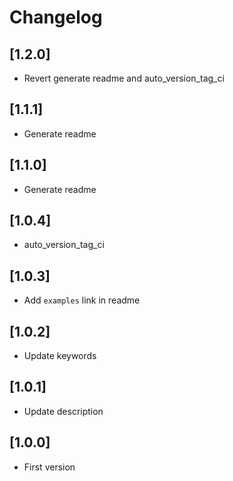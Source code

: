 # Changelog

## [1.2.0]
- Revert generate readme and auto_version_tag_ci

## [1.1.1]
- Generate readme

## [1.1.0]
- Generate readme

## [1.0.4]
- auto_version_tag_ci

## [1.0.3]
- Add `examples` link in readme

## [1.0.2]
- Update keywords

## [1.0.1]
- Update description

## [1.0.0]
- First version
